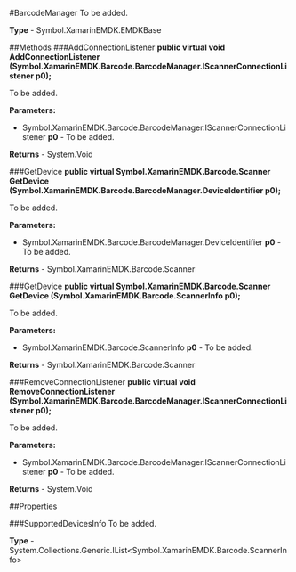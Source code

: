 #BarcodeManager
To be added.

**Type** - Symbol.XamarinEMDK.EMDKBase

##Methods
###AddConnectionListener
**public virtual void AddConnectionListener (Symbol.XamarinEMDK.Barcode.BarcodeManager.IScannerConnectionListener p0);**

To be added.

**Parameters:** 

* Symbol.XamarinEMDK.Barcode.BarcodeManager.IScannerConnectionListener **p0** - To be added.

**Returns** - System.Void

###GetDevice
**public virtual Symbol.XamarinEMDK.Barcode.Scanner GetDevice (Symbol.XamarinEMDK.Barcode.BarcodeManager.DeviceIdentifier p0);**

To be added.

**Parameters:** 

* Symbol.XamarinEMDK.Barcode.BarcodeManager.DeviceIdentifier **p0** - To be added.

**Returns** - Symbol.XamarinEMDK.Barcode.Scanner

###GetDevice
**public virtual Symbol.XamarinEMDK.Barcode.Scanner GetDevice (Symbol.XamarinEMDK.Barcode.ScannerInfo p0);**

To be added.

**Parameters:** 

* Symbol.XamarinEMDK.Barcode.ScannerInfo **p0** - To be added.

**Returns** - Symbol.XamarinEMDK.Barcode.Scanner

###RemoveConnectionListener
**public virtual void RemoveConnectionListener (Symbol.XamarinEMDK.Barcode.BarcodeManager.IScannerConnectionListener p0);**

To be added.

**Parameters:** 

* Symbol.XamarinEMDK.Barcode.BarcodeManager.IScannerConnectionListener **p0** - To be added.

**Returns** - System.Void

##Properties

###SupportedDevicesInfo
To be added.

**Type** - System.Collections.Generic.IList<Symbol.XamarinEMDK.Barcode.ScannerInfo>


